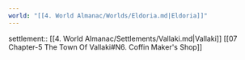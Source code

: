 ```yaml
---
world: "[[4. World Almanac/Worlds/Eldoria.md|Eldoria]]"
---
```

settlement:: [[4. World Almanac/Settlements/Vallaki.md|Vallaki]]
[[07 Chapter-5 The Town Of Vallaki#N6. Coffin Maker's Shop]]